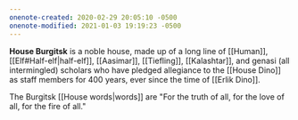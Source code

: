 ```yaml
---
onenote-created: 2020-02-29 20:05:10 -0500
onenote-modified: 2021-01-03 19:19:23 -0500
---
```


**House Burgitsk** is a noble house, made up of a long line of [[Human]], [[Elf#Half-elf|half-elf]], [[Aasimar]], [[Tiefling]], [[Kalashtar]], and genasi (all intermingled) scholars who have pledged allegiance to the [[House Dino]] as staff members for 400 years, ever since the time of [[Erlik Dino]].

The Burgitsk [[House words|words]] are "For the truth of all, for the love of all, for the fire of all."
